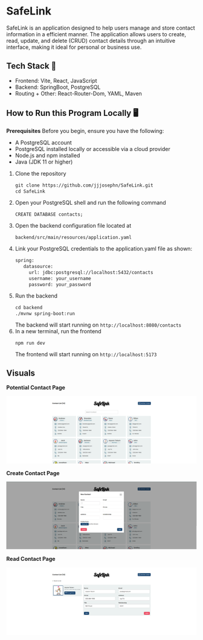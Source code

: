 # SafeLink
SafeLink is an application designed to help users manage and store contact information in a efficient manner. The application allows users to create, read, update, and delete (CRUD) contact details through an intuitive interface, making it ideal for personal or business use.

## Tech Stack 🔧
- Frontend: Vite, React, JavaScript
- Backend: SpringBoot, PostgreSQL
- Routing + Other: React-Router-Dom, YAML, Maven

## How to Run this Program Locally 🖥️
**Prerequisites**
Before you begin, ensure you have the following:
  - A PostgreSQL account
  - PostgreSQL installed locally or accessible via a cloud provider
  - Node.js and npm installed
  - Java (JDK 11 or higher)

1. Clone the repository
   ```
   git clone https://github.com/jjjosephn/SafeLink.git
   cd SafeLink
   ```
2. Open your PostgreSQL shell and run the following command
   ```
   CREATE DATABASE contacts;
   ```
3. Open the backend configuration file located at
   ```
   backend/src/main/resources/application.yaml
   ```
4. Link your PostgreSQL credentials to the application.yaml file as shown:
   ```
   spring:
      datasource:
        url: jdbc:postgresql://localhost:5432/contacts
        username: your_username
        password: your_password
   ```
5. Run the backend
   ```
   cd backend
   ./mvnw spring-boot:run
   ```
   The backend will start running on ```http://localhost:8080/contacts```
6. In a new terminal, run the frontend
   ```
   npm run dev
   ```
   The frontend will start running on ```http://localhost:5173```

## Visuals
**Potential Contact Page**

![Potential Contact Page](assets/Potential.png "A potential layout for the contact page")

**Create Contact Page**

![Create Contact Page](assets/Create.png "A layout for creating a new contact")

**Read Contact Page**

![Read Contact Page](assets/Read.png "A layout for viewing a contact")
   
   
